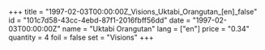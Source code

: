 +++
title = "1997-02-03T00:00:00Z_Visions_Uktabi_Orangutan_[en]_false"
id = "101c7d58-43cc-4ebd-87f1-2016fbff56dd"
date = "1997-02-03T00:00:00Z"
name = "Uktabi Orangutan"
lang = ["en"]
price = "0.34"
quantity = 4
foil = false
set = "Visions"
+++
